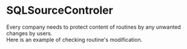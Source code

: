 # SQLSourceControler
Every company needs to protect content of routines by any unwanted changes by users.  
Here is an example of checking routine's modification. 
